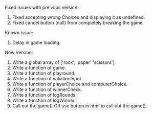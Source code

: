 Fixed issues with preivous version:
1. Fixed accepting wrong Choices and displaying it as undefined.
2. Fixed cancel button (null) from completely breaking the game.

Known issue:
1. Delay in game loading. 

New Version:
1. Write a global array of ['rock', 'paper' 'scissors'].
2. Write a function of game.
3. Write a function of playround.
4. Write a function of valiationInput.
5. Write a function of playerChoice and computerChoice.
6. Write a function of winnerCheck.
7. Write a function of logRounds.
8. Write a function of logWinner.
9. Call out the game() OR use button in html to call out the game().
